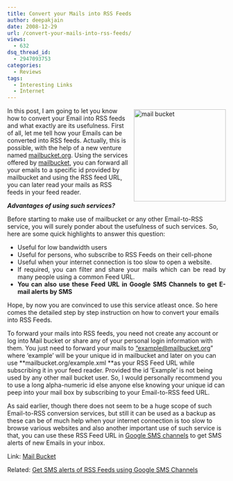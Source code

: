 ```yaml
---
title: Convert your Mails into RSS Feeds
author: deepakjain
date: 2008-12-29
url: /convert-your-mails-into-rss-feeds/
views:
  - 632
dsq_thread_id:
  - 2947093753
categories:
  - Reviews
tags:
  - Interesting Links
  - Internet
---
```

<a href="http://www.mailbucket.org" onclick="_gaq.push(['_trackEvent', 'outbound-article', 'http://www.mailbucket.org', '']);" target="_blank"><img class="wp-image-53522" style="border-right: 0px;border-top: 0px;margin: 5px 0px 0px 10px;border-left: 0px;border-bottom: 0px" height="212" alt="mail bucket" src="http://cdn.devilsworkshop.org/files/2008/12/mailbucket.png" width="212" align="right" border="0" /></a> In this post, I am going to let you know how to convert your Email into RSS feeds and what exactly are its usefulness. First of all, let me tell how your Emails can be converted into RSS feeds. Actually, this is possible, with the help of a new venture named <a href="http://www.mailbucket.org" onclick="_gaq.push(['_trackEvent', 'outbound-article', 'http://www.mailbucket.org', 'mailbucket.org']);" target="_blank">mailbucket.org</a>. Using the services offered by <a href="http://www.mailbucket.org" onclick="_gaq.push(['_trackEvent', 'outbound-article', 'http://www.mailbucket.org', 'mailbucket']);" target="_blank">mailbucket</a>, you can forward all your emails to a specific id provided by mailbucket and using the RSS feed URL, you can later read your mails as RSS feeds in your feed reader.

***Advantages of using such services?***

Before starting to make use of mailbucket or any other Email-to-RSS service, you will surely ponder about the usefulness of such services. So, here are some quick highlights to answer this question:

  * <div align="justify">
      Useful for low bandwidth users
    </div>

  * <div align="justify">
      Useful for persons, who subscribe to RSS Feeds on their cell-phone
    </div>

  * <div align="justify">
      Useful when your internet connection is too slow to open a website.
    </div>

  * <div align="justify">
      If required, you can filter and share your mails which can be read by many people using a common Feed URL.
    </div>

  * <div align="justify">
      <strong>You can also use these Feed URL in Google SMS Channels to get E-mail alerts by SMS</strong>
    </div>

Hope, by now you are convinced to use this service atleast once. So here comes the detailed step by step instruction on how to convert your emails into RSS Feeds.

To forward your mails into RSS feeds, you need not create any account or log into Mail bucket or share any of your personal login information with them. You just need to forward your mails to [“example@mailbucket.org][1]” where ‘example’ will be your unique id in mailbucket and later on you can use **mailbucket.org/example.xml **as your RSS Feed URL while subscribing it in your feed reader. Provided the id ‘Example’ is not being used by any other mail bucket user. So, I would personally recommend you to use a long alpha-numeric id else anyone else knowing your unique id can peep into your mail box by subscribing to your Email-to-RSS feed URL. 

As said earlier, though there does not seem to be a huge scope of such Email-to-RSS conversion services, but still it can be used as a backup as these can be of much help when your internet connection is too slow to browse various websites and also another important use of such service is that, you can use these RSS Feed URL in <a href="http://devilsworkshop.org/google-sms-channels-new-group-messaging-service/" target="_blank">Google SMS channels</a> to get SMS alerts of new Emails in your inbox.

Link: <a href="http://www.mailbucket.org" onclick="_gaq.push(['_trackEvent', 'outbound-article', 'http://www.mailbucket.org', 'Mail Bucket']);" target="_blank">Mail Bucket</a>

Related: <a href="http://devilsworkshop.org/google-sms-channels-new-group-messaging-service/" target="_blank">Get SMS alerts of RSS Feeds using Google SMS Channels</a>

 [1]: mailto:&ldquo;example@mailbucket.org
